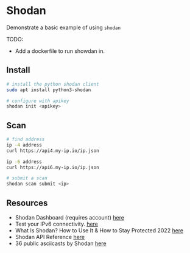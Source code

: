 # Shodan

Demonstrate a basic example of using `shodan`  

TODO:  

* Add a dockerfile to run showdan in.  

## Install

```sh
# install the python shodan client
sudo apt install python3-shodan

# configure with apikey
shodan init <apikey>
```

## Scan

```sh
# find address
ip -4 address
curl https://api4.my-ip.io/ip.json

ip -6 address
curl https://api6.my-ip.io/ip.json

# submit a scan
shodan scan submit <ip>
```

## Resources

* Shodan Dashboard (requires account) [here](https://www.shodan.io/dashboard?language=en)
* Test your IPv6 connectivity. [here](https://testv6.com)
* What Is Shodan? How to Use It & How to Stay Protected 2022 [here](https://www.safetydetectives.com/blog/what-is-shodan-and-how-to-use-it-most-effectively/)
* Shodan API Reference [here](https://developer.shodan.io/api)
* 36 public asciicasts by Shodan [here](https://asciinema.org/~Shodan)
